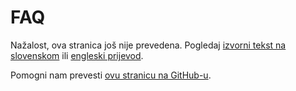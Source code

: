 # FAQ

Nažalost, ova stranica još nije prevedena. Pogledaj [izvorni tekst na slovenskom](/sl/faq) ili [engleski prijevod](/en/faq).

Pomogni nam prevesti [ovu stranicu na GitHub-u](https://github.com/sledilnik/website/blob/master/src/content/faq_hr.md).
